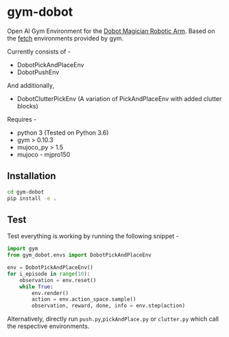 # gym-dobot
Open AI Gym Environment for the [Dobot Magician Robotic Arm](https://www.dobot.cc/dobot-magician/product-overview.html).
Based on the [fetch](https://gym.openai.com/envs/#robotics) environments provided by gym.

Currently consists of -
 - DobotPickAndPlaceEnv
 - DobotPushEnv
 
And additionally,
 - DobotClutterPickEnv (A variation of PickAndPlaceEnv with added clutter blocks)
 
 Requires - 
  - python 3 (Tested on Python 3.6)
  - gym > 0.10.3
  - mujoco_py > 1.5
  - mujoco - mjpro150 


## Installation
```bash
cd gym-dobot
pip install -e .
```

## Test
Test everything is working by running the following snippet - 
```python
import gym
from gym_dobot.envs import DobotPickAndPlaceEnv

env = DobotPickAndPlaceEnv()
for i_episode in range(10):
    observation = env.reset()
    while True:
        env.render()
        action = env.action_space.sample()
        observation, reward, done, info = env.step(action)
```
Alternatively, directly run ```push.py```,```pickAndPlace.py``` or ```clutter.py``` which call the respective environments.
